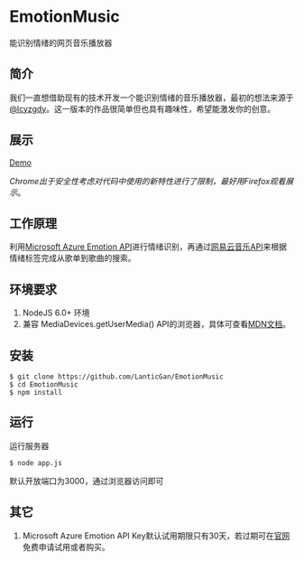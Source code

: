 # EmotionMusic

能识别情绪的网页音乐播放器

## 简介

我们一直想借助现有的技术开发一个能识别情绪的音乐播放器，最初的想法来源于[@lcyzgdy](https://github.com/lcyzgdy)。这一版本的作品很简单但也具有趣味性，希望能激发你的创意。

## 展示

[Demo](http://139.199.84.28:3000)

*Chrome出于安全性考虑对代码中使用的新特性进行了限制，最好用Firefox观看展示*。

## 工作原理

利用[Microsoft Azure Emotion API](https://azure.microsoft.com/en-us/services/cognitive-services/emotion/)进行情绪识别，再通过[网易云音乐API](https://github.com/Binaryify/NeteaseCloudMusicApi)来根据情绪标签完成从歌单到歌曲的搜索。

## 环境要求

1. NodeJS 6.0+ 环境
2. 兼容 MediaDevices.getUserMedia() API的浏览器，具体可查看[MDN文档](https://developer.mozilla.org/en-US/docs/Web/API/MediaDevices/getUserMedia)。

## 安装

``` shell
$ git clone https://github.com/LanticGan/EmotionMusic
$ cd EmotionMusic
$ npm install
```

## 运行

运行服务器

``` shell
$ node app.js
```

默认开放端口为3000，通过浏览器访问即可


## 其它

1. Microsoft Azure Emotion API Key默认试用期限只有30天，若过期可在[官网](https://azure.microsoft.com/en-us/try/cognitive-services/?api=emotion-api)免费申请试用或者购买。

